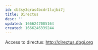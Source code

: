 ```yaml
---
id: cb3sy3qras4bcdr1lujbi7j
title: Directus
desc: ''
updated: 1666247085164
created: 1666246339244
---
```


Access to directus: http://directus.dbgi.org


